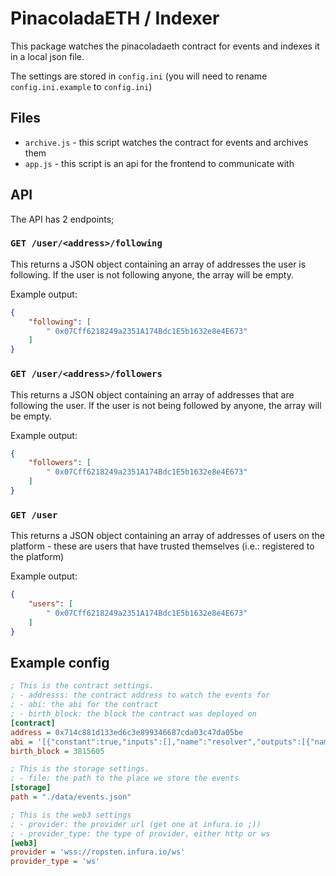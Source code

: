 # PinacoladaETH / Indexer

This package watches the pinacoladaeth contract for events and indexes it in a local json file.

The settings are stored in `config.ini` (you will need to rename `config.ini.example` to `config.ini`)

## Files

* `archive.js` - this script watches the contract for events and archives them
* `app.js` - this script is an api for the frontend to communicate with

## API

The API has 2 endpoints;

### `GET /user/<address>/following`

This returns a JSON object containing an array of addresses the user is following. If the user
is not following anyone, the array will be empty.

Example output: 

```json
{
    "following": [
        " 0x07Cff6218249a2351A174Bdc1E5b1632e8e4E673"
    ]
}
```

### `GET /user/<address>/followers`

This returns a JSON object containing an array of addresses that are following the user. If the user
is not being followed by anyone, the array will be empty.

Example output: 

```json
{
    "followers": [
        " 0x07Cff6218249a2351A174Bdc1E5b1632e8e4E673"
    ]
}
```

### `GET /user`

This returns a JSON object containing an array of addresses of users on the platform - these are users
that have trusted themselves (i.e.: registered to the platform)

Example output:

```json
{
    "users": [
        " 0x07Cff6218249a2351A174Bdc1E5b1632e8e4E673"
    ]
}
```

## Example config

```ini
; This is the contract settings.
; - addresss: the contract address to watch the events for
; - abi: the abi for the contract
; - birth_block: the block the contract was deployed on
[contract]
address = 0x714c881d133ed6c3e899346687cda03c47da05be
abi = '[{"constant":true,"inputs":[],"name":"resolver","outputs":[{"name":"","type":"address"}],"payable":false,"stateMutability":"view","type":"function"},{"constant":true,"inputs":[],"name":"registrar","outputs":[{"name":"","type":"address"}],"payable":false,"stateMutability":"view","type":"function"},{"constant":false,"inputs":[{"name":"_friendNameHash","type":"bytes32"},{"name":"_friendAddr","type":"address"}],"name":"registerFriend","outputs":[],"payable":false,"stateMutability":"nonpayable","type":"function"},{"constant":true,"inputs":[{"name":"","type":"address"},{"name":"","type":"uint256"}],"name":"addrGraph","outputs":[{"name":"","type":"address"}],"payable":false,"stateMutability":"view","type":"function"},{"constant":true,"inputs":[],"name":"registry","outputs":[{"name":"","type":"address"}],"payable":false,"stateMutability":"view","type":"function"},{"constant":true,"inputs":[],"name":"reverseRegistrar","outputs":[{"name":"","type":"address"}],"payable":false,"stateMutability":"view","type":"function"},{"constant":true,"inputs":[{"name":"_person","type":"address"}],"name":"isMember","outputs":[{"name":"","type":"bool"}],"payable":false,"stateMutability":"view","type":"function"},{"inputs":[{"name":"registryA","type":"address"},{"name":"registrarA","type":"address"},{"name":"resolverA","type":"address"},{"name":"reverseRegistrarA","type":"address"}],"payable":false,"stateMutability":"nonpayable","type":"constructor"},{"anonymous":false,"inputs":[{"indexed":false,"name":"from","type":"address"},{"indexed":false,"name":"to","type":"address"}],"name":"Connection","type":"event"}]'
birth_block = 3815605

; This is the storage settings.
; - file: the path to the place we store the events
[storage]
path = "./data/events.json"

; This is the web3 settings
; - provider: the provider url (get one at infura.io ;))
; - provider_type: the type of provider, either http or ws
[web3]
provider = 'wss://ropsten.infura.io/ws'
provider_type = 'ws'
```